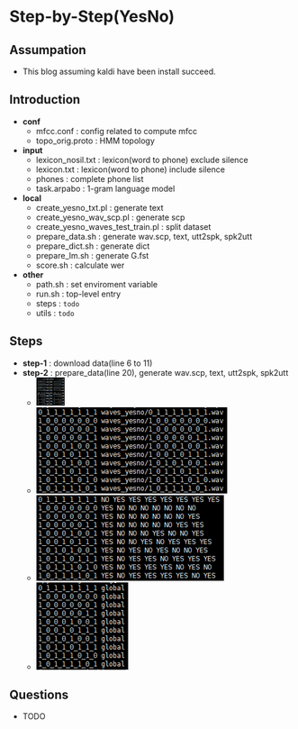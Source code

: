 # Step-by-Step(YesNo)
## Assumpation
- This blog assuming kaldi have been install succeed.
## Introduction
- **conf**
    - mfcc.conf : config related to compute mfcc
    - topo_orig.proto : HMM topology
- **input**
    - lexicon_nosil.txt : lexicon(word to phone) exclude silence
    - lexicon.txt : lexicon(word to phone) include silence
    - phones : complete phone list
    - task.arpabo : 1-gram language model
- **local**
    - create_yesno_txt.pl : generate text
    - create_yesno_wav_scp.pl : generate scp
    - create_yesno_waves_test_train.pl : split dataset
    - prepare_data.sh : generate wav.scp, text, utt2spk, spk2utt
    - prepare_dict.sh : generate dict
    - prepare_lm.sh : generate G.fst
    - score.sh : calculate wer
- **other**
    - path.sh : set enviroment variable
    - run.sh : top-level entry
    - steps : `todo`
    - utils : `todo`
## Steps
- **step-1** : download data(line 6 to 11)
- **step-2** : prepare_data(line 20), generate wav.scp, text, utt2spk, spk2utt
    - <img src="../../images/yesno/wav_scp.png" alt="GitHub" title="wav.scp" width="50" height="50" />
    - ![wav.scp](../../images/yesno/wav_scp.png)
    - ![text](../../images/yesno/text.png)
    - ![utt2spk](../../images/yesno/utt2spk.png)
## Questions
- TODO